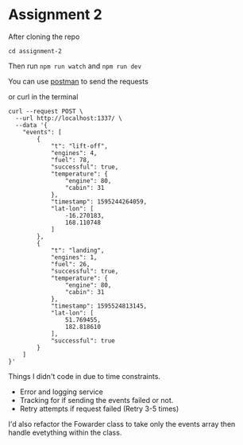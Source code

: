 # Assignment 2

After cloning the repo

`cd assignment-2`

Then run
`npm run watch` and `npm run dev`

You can use [postman](https://www.postman.com/downloads/) to send the requests

or
curl in the terminal

```
curl --request POST \
  --url http://localhost:1337/ \
  --data '{
	"events": [
		{
			"t": "lift-off",
			"engines": 4,
			"fuel": 78,
			"successful": true,
			"temperature": {
				"engine": 80,
				"cabin": 31
			},
			"timestamp": 1595244264059,
			"lat-lon": [
				-16.270183,
				168.110748
			]
		},
		{
			"t": "landing",
			"engines": 1,
			"fuel": 26,
			"successful": true,
			"temperature": {
				"engine": 80,
				"cabin": 31
			},
			"timestamp": 1595524813145,
			"lat-lon": [
				51.769455,
				182.818610
			],
			"successful": true
		}
	]
}'
```

Things I didn't code in due to time constraints.

- Error and logging service
- Tracking for if sending the events failed or not.
- Retry attempts if request failed (Retry 3-5 times)

I'd also refactor the Fowarder class to take only the events array then handle evetything within the class.
